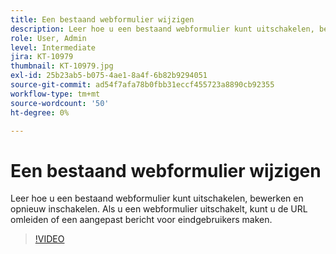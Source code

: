 ```yaml
---
title: Een bestaand webformulier wijzigen
description: Leer hoe u een bestaand webformulier kunt uitschakelen, bewerken en opnieuw inschakelen
role: User, Admin
level: Intermediate
jira: KT-10979
thumbnail: KT-10979.jpg
exl-id: 25b23ab5-b075-4ae1-8a4f-6b82b9294051
source-git-commit: ad54f7afa78b0fbb31eccf455723a8890cb92355
workflow-type: tm+mt
source-wordcount: '50'
ht-degree: 0%

---
```


# Een bestaand webformulier wijzigen

Leer hoe u een bestaand webformulier kunt uitschakelen, bewerken en opnieuw inschakelen. Als u een webformulier uitschakelt, kunt u de URL omleiden of een aangepast bericht voor eindgebruikers maken.

>[!VIDEO](https://video.tv.adobe.com/v/346677?quality=12&learn=on&hidetitle=true)
